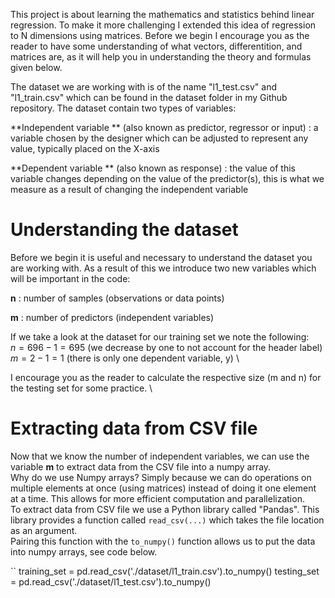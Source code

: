 This project is about learning the mathematics and statistics behind linear regression. To make it more challenging I extended this idea of regression to N dimensions using matrices. Before we begin I encourage you as the reader to have some understanding of what vectors, differentition, and matrices are, as it will help you in understanding the theory and formulas given below.

The dataset we are working with is of the name "l1_test.csv" and "l1_train.csv" which can be found in the dataset folder in my Github repository. The dataset contain two types of variables:

**Independent variable ** (also known as predictor, regressor or input) : a variable chosen by the designer which can be adjusted to represent any value, typically placed on the X-axis

**Dependent variable ** (also known as response) : the value of this variable changes depending on the value of the predictor(s), this is what we measure as a result of changing the independent variable

# Understanding the dataset
Before we begin it is useful and necessary to understand the dataset you are working with. As a result of this we introduce two new variables which will be important in the code:

**n** : number of samples (observations or data points)

**m** : number of predictors (independent variables)

If we take a look at the dataset for our training set we note the following: \
$n =  696 - 1 = 695$ (we decrease by one to not account for the header label) \
$m = 2 - 1 = 1$ (there is only one dependent variable, y) \

I encourage you as the reader to calculate the respective size (m and n) for the testing set for some practice. \

# Extracting data from CSV file
Now that we know the number of independent variables, we can use the variable **m** to extract data from the CSV file into a numpy array. \
Why do we use Numpy arrays? Simply because we can do operations on multiple elements at once (using matrices) instead of doing it one element at a time. This allows for more efficient computation and parallelization. \
To extract data from CSV file we use a Python library called "Pandas". This library provides a function called `read_csv(...)` which takes the file location as an argument. \
Pairing this function with the `to_numpy()` function allows us to put the data into numpy arrays, see code below.

``
training_set = pd.read_csv('./dataset/l1_train.csv').to_numpy()
testing_set = pd.read_csv('./dataset/l1_test.csv').to_numpy()
```
